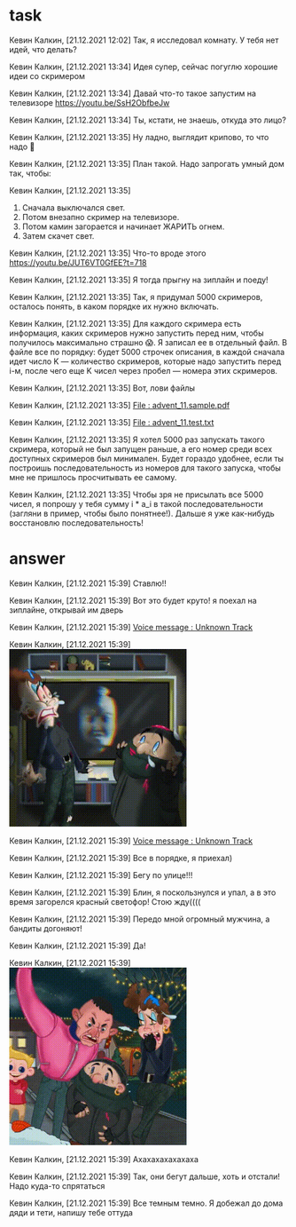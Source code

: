 # task
Кевин Калкин, [21.12.2021 12:02]
Так, я исследовал комнату. У тебя нет идей, что делать?

Кевин Калкин, [21.12.2021 13:34]
Идея супер, сейчас погуглю хорошие идеи со скримером

Кевин Калкин, [21.12.2021 13:34]
Давай что-то такое запустим на телевизоре
https://youtu.be/SsH2ObfbeJw

Кевин Калкин, [21.12.2021 13:34]
Ты, кстати, не знаешь, откуда это лицо?

Кевин Калкин, [21.12.2021 13:35]
Ну ладно, выглядит крипово, то что надо 🥴

Кевин Калкин, [21.12.2021 13:35]
План такой. Надо запрогать умный дом так, чтобы:

Кевин Калкин, [21.12.2021 13:35]
1. Сначала выключался свет.
2. Потом внезапно скример на телевизоре.
3. Потом камин загорается и начинает ЖАРИТЬ огнем.
4. Затем скачет свет.

Кевин Калкин, [21.12.2021 13:35]
Что-то вроде этого
https://youtu.be/JUT6VT0GfEE?t=718

Кевин Калкин, [21.12.2021 13:35]
Я тогда прыгну на зиплайн и поеду!

Кевин Калкин, [21.12.2021 13:35]
Так, я придумал 5000 скримеров, осталось понять, в каком порядке их нужно включать.

Кевин Калкин, [21.12.2021 13:35]
Для каждого скримера есть информация, каких скримеров нужно запустить перед ним, чтобы получилось максимально страшно 😱. Я записал ее в отдельный файл. В файле все по порядку: будет 5000 строчек описания, в каждой сначала идет число K — количество скримеров, которые надо запустить перед i-м, после чего еще K чисел через пробел — номера этих скримеров.

Кевин Калкин, [21.12.2021 13:35]
Вот, лови файлы

Кевин Калкин, [21.12.2021 13:35]
[ File : advent_11.sample.pdf ](doc/advent_11.sample.pdf)

Кевин Калкин, [21.12.2021 13:35]
[ File : advent_11.test.txt ](advent_11.test.txt)

Кевин Калкин, [21.12.2021 13:35]
Я хотел 5000 раз запускать такого скримера, который не был запущен раньше, а его номер среди всех доступных скримеров был минимален. Будет гораздо удобнее, если ты построишь последовательность из номеров для такого запуска, чтобы мне не пришлось просчитывать ее самому.

Кевин Калкин, [21.12.2021 13:35]
Чтобы зря не присылать все 5000 чисел, я попрошу у тебя сумму i * a_i в такой последовательности (загляни в пример, чтобы было понятнее!). Дальше я уже как-нибудь восстановлю последовательность!


# answer
Кевин Калкин, [21.12.2021 15:39]
Ставлю!!

Кевин Калкин, [21.12.2021 15:39]
Вот это будет круто! я поехал на зиплайне, открывай им дверь

Кевин Калкин, [21.12.2021 15:39]
[ Voice message : Unknown Track ](doc/audio_2021-12-29_13-50-46.ogg)

Кевин Калкин, [21.12.2021 15:39]
![ GIF ](doc/10bandits-screamer.gif)

Кевин Калкин, [21.12.2021 15:39]
[ Voice message : Unknown Track ](doc/audio_2021-12-29_13-50-56.ogg)

Кевин Калкин, [21.12.2021 15:39]
Все в порядке, я приехал)

Кевин Калкин, [21.12.2021 15:39]
Бегу по улице!!!

Кевин Калкин, [21.12.2021 15:39]
Блин, я поскользнулся и упал, а в это время загорелся красный светофор! Стою жду((((

Кевин Калкин, [21.12.2021 15:39]
Передо мной огромный мужчина, а бандиты догоняют!

Кевин Калкин, [21.12.2021 15:39]
Да!

Кевин Калкин, [21.12.2021 15:39]
![ GIF ](doc/11man-hits-bandits.gif)

Кевин Калкин, [21.12.2021 15:39]
Ахахахахахахаха

Кевин Калкин, [21.12.2021 15:39]
Так, они бегут дальше, хоть и отстали! Надо куда-то спрятаться

Кевин Калкин, [21.12.2021 15:39]
Все темным темно. Я добежал до дома дяди и тети, напишу тебе оттуда